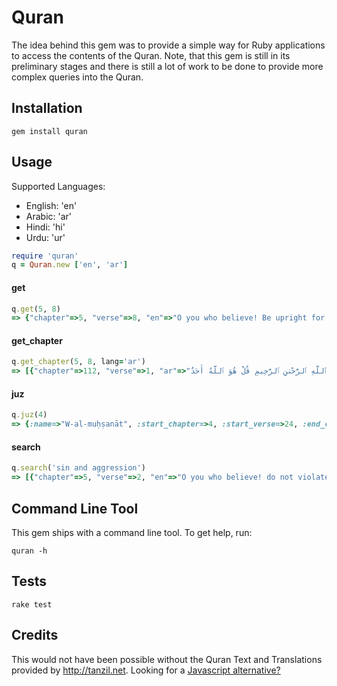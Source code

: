 # Quran 

The idea behind this gem was to provide a simple way for Ruby applications to access the contents of the Quran. Note, that this gem is still in its preliminary stages and there is still a lot of work to be done to provide more complex queries into the Quran.

## Installation

```
gem install quran
```

## Usage

Supported Languages:

* English: 'en'
* Arabic: 'ar'
* Hindi: 'hi'
* Urdu: 'ur'

```ruby
require 'quran'
q = Quran.new ['en', 'ar']
```

#### get

```ruby
q.get(5, 8)
=> {"chapter"=>5, "verse"=>8, "en"=>"O you who believe! Be upright for Allah, bearers of witness with justice, and let not hatred of a people incite you not to act equitably; act equitably, that is nearer to piety, and he careful of (your duty to) Allah; surely Allah is Aware of what you do.", "translator"=>"shakir"}
```

#### get_chapter

```ruby
q.get_chapter(5, 8, lang='ar')
=> [{"chapter"=>112, "verse"=>1, "ar"=>"بِسْمِ ٱللَّهِ ٱلرَّحْمَٰنِ ٱلرَّحِيمِ قُلْ هُوَ ٱللَّهُ أَحَدٌ"}, {"chapter"=>112, "verse"=>2, "ar"=>"ٱللَّهُ ٱلصَّمَدُ"}, {"chapter"=>112, "verse"=>3, "ar"=>"لَمْ يَلِدْ وَلَمْ يُولَدْ"}, {"chapter"=>112, "verse"=>4, "ar"=>"وَلَمْ يَكُن لَّهُۥ كُفُوًا أَحَدٌۢ"}]
```

#### juz

```ruby
q.juz(4)
=> {:name=>"W-al-muḥṣanāt", :start_chapter=>4, :start_verse=>24, :end_chapter=>4, :end_verse=>147}
```

#### search

```ruby
q.search('sin and aggression')
=> [{"chapter"=>5, "verse"=>2, "en"=>"O you who believe! do not violate the signs appointed by Allah nor the sacred month, nor (interfere with) the offerings, nor the sacrificial animals with garlands, nor those going to the sacred house seeking the grace and pleasure of their Lord; and when you are free from the obligations of the pilgrimage, then hunt, and let not hatred of a people-- because they hindered you from the Sacred Masjid-- incite you to exceed the limits, and help one another in goodness and piety, and do not help one another in sin and aggression; and be careful of (your duty to) Allah; surely Allah is severe in requiting (evil).", "translator"=>"shakir"}]
```

## Command Line Tool

This gem ships with a command line tool. To get help, run:

```
quran -h
```

## Tests

```
rake test
```

## Credits

This would not have been possible without the Quran Text and Translations provided by http://tanzil.net. Looking for a [Javascript alternative?](https://github.com/qzaidi/quran/)


